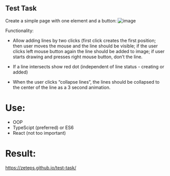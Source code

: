 ## Test Task

Create a simple page with one <canvas> element and a button:
![image](https://user-images.githubusercontent.com/70793170/196117826-78a5367b-af98-4dfc-bba7-769f5f130734.png)


Functionality:

- Allow adding lines by two clicks (first click creates the first position; then user moves the mouse and the line should be visible; if the user clicks left mouse button again the line should be added to image; if user starts drawing and presses right mouse button, don’t the line.

- If a line intersects show red  dot (independent of line status - creating or added) 
- When the user clicks “collapse lines”, the lines should be collapsed to the center of the line as a 3 second animation.
# Use:
  - OOP 
  - TypeScipt (preferred)  or  ES6
  - React (not too important)
  
  
  # Result:
  https://zeteps.github.io/test-task/


